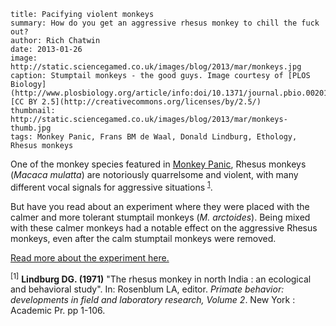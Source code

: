 ```
title: Pacifying violent monkeys
summary: How do you get an aggressive rhesus monkey to chill the fuck out?
author: Rich Chatwin
date: 2013-01-26
image: http://static.sciencegamed.co.uk/images/blog/2013/mar/monkeys.jpg
caption: Stumptail monkeys - the good guys. Image courtesy of [PLOS Biology](http://www.plosbiology.org/article/info:doi/10.1371/journal.pbio.0020101), [CC BY 2.5](http://creativecommons.org/licenses/by/2.5/)
thumbnail: http://static.sciencegamed.co.uk/images/blog/2013/mar/monkeys-thumb.jpg
tags: Monkey Panic, Frans BM de Waal, Donald Lindburg, Ethology, Rhesus monkeys
```

One of the monkey species featured in [Monkey Panic](/monkey-panic.html), Rhesus monkeys (*Macaca mulatta*) are notoriously quarrelsome and violent, with many different vocal signals for aggressive situations <sup class='cite-ref'>[1](#lindberg)</sup>.

<!-- break -->

But have you read about an experiment where they were placed with the calmer and more tolerant stumptail monkeys (*M. arctoides*). Being mixed with these calmer monkeys had a notable effect on the aggressive Rhesus monkeys, even after the calm stumptail monkeys were removed.

[Read more about the experiment here.](http://www.plosbiology.org/article/info:doi/10.1371/journal.pbio.0020101)

<sup class='cite-note' id='lindberg'>[1]</sup> **Lindburg DG. (1971)** "The rhesus monkey in north India : an ecological and behavioral study". In: Rosenblum LA, editor. *Primate behavior: developments in field and laboratory research, Volume 2*. New York : Academic Pr. pp 1-106.
